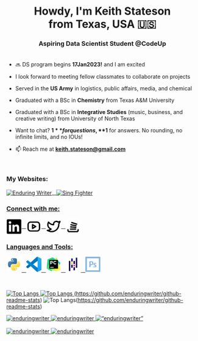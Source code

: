 <!---
Hi everyone.
This README.md file is my GitHub profile
-->

<html>
<head>
    <h1 align="center">
    Howdy, I'm Keith Stateson <br> from Texas, USA 🇺🇸
    </h1>
</head>

<head>
    <h3 align="center">
    Aspiring Data Scientist Student @CodeUp
    <br><br>
    </h3>
</head>

<!--- Snapshot of Events -->
- 🔜 DS program begins **17Jan2023!** and I am excited

- I look forward to meeting fellow classmates to collaborate on projects

- Served in the **US Army** in logistics, public affairs, media, and chemical

- Graduated with a BSc in **Chemistry** from Texas A&M University

- Graduated with a BSc in **Integrative Studies** (music, business, and creative writing) from University of North Texas

- Want to chat? **$1** for questions, **$1** for answers. No rounding, no infinite limits, and no IOUs!

- 📫 Reach me at **keith.stateson@gmail.com**

<br>

<!--- My Websites -->
<head>
    <h3 align="left">
    My Websites:
    </h3>
</head>

<body>
    <p align="left">
    <a href="https://www.enduringwriter.com" target="blank">
    <img align="center" src="https://static.wixstatic.com/media/076b99_b08fce0a88f04c25b48afa89f780cecd~mv2.png" alt="Enduring Writer" style="object-fit:contain; width:50px; height:50px;"/>
    &nbsp;
    <a href="https://www.singfighter.com" target="blank">
    <img align="center" src="https://static.wixstatic.com/media/076b99_b626ee29d9504784a7ae48ec364a4aac~mv2.png" alt="Sing Fighter" style="object-fit:scale-contain; width:40px; height:40px;"/>
    <p>
</body>


<!--- Social Networks -->
<head>
    <h3 align="left">
    Connect with me:</h3>
</head>

<body>
    <p align="left">
    <a href="https://www.linkedin.com/in/keithstateson" target="blank">
    <img align="center" src="https://raw.githubusercontent.com/devicons/devicon/master/icons/linkedin/linkedin-plain.svg" alt="Keith Stateson" height="40" width="40"/>
    &nbsp;
    <a href="https://youtu.be/rBRtNWWkKtQ" target="blank"><img align="center" src="https://github.com/enduringwriter/enduringwriter/blob/3f9d5db1fb06f3034969743d7d044fffd958cbfd/icons_for_my_github_profile/youtube.png" alt="Keith Stateson" height="40" width="40"/>
    &nbsp;
    <a href="https://twitter.com/enduringwriter" target="blank">
    <img align="center" src="https://github.com/enduringwriter/enduringwriter/blob/3f9d5db1fb06f3034969743d7d044fffd958cbfd/icons_for_my_github_profile/twitter.png" alt="Keith Stateson" height="40" width="40"/>
    &nbsp;
    <a href="https://stackoverflow.com/users/20429461/enduringwriter" target="blank"><img align="center" src="https://github.com/enduringwriter/enduringwriter/blob/3f9d5db1fb06f3034969743d7d044fffd958cbfd/icons_for_my_github_profile/stackoverflow.png" alt="Keith Stateson" height="40" width="40"/>
    </p>
</body>


<!--- Technical Skills -->
<head>
    <h3 align="left">Languages and Tools:</h3>
</head>

<body>
    <p align="left">
    <a href="https://github.com/enduringwriter" target="_blank">
    <img src="https://raw.githubusercontent.com/devicons/devicon/master/icons/python/python-original.svg" alt="python" width="40" height="40"/>
    &nbsp;
    <a href="https://github.com/enduringwriter" target="_blank">
    <img src="https://raw.githubusercontent.com/devicons/devicon/master/icons/vscode/vscode-original.svg" alt="flask" width="40" height="40"/>
    &nbsp;
    <a href="https://github.com/enduringwriter" target="_blank">
    <img src="https://github.com/enduringwriter/enduringwriter/blob/72d71cadb55aebbce379194436b750f80b414d58/icons_for_my_github_profile/pycharm.svg" alt="flask" width="40" height="40"/>
    &nbsp;
    <a href="https://github.com/enduringwriter" target="_blank">
    <img src="https://raw.githubusercontent.com/devicons/devicon/master/icons/pandas/pandas-original.svg" alt="pandas" width="40" height="40"/>
    &nbsp;
    <a href="https://github.com/enduringwriter" target="_blank">
    <img src="https://raw.githubusercontent.com/devicons/devicon/master/icons/photoshop/photoshop-line.svg" alt="photoshop" width="40" height="40"/>
    </p>
    <br>
</body>

![Top Langs](https://github-readme-stats.vercel.app/api/top-langs/?username=enduringwriter)
![Top Langs](https://github-readme-stats.vercel.app/api/top-langs/?username=enduringwriter) (https://github.com/enduringwriter/github-readme-stats)
![Top Langs](https://github-readme-stats.vercel.app/api/top-langs/?username=enduringwriter&layout=compact)(https://github.com/enduringwriter/github-readme-stats)

<!--- GitHub Stats -->
<body>
    <div>
        <a href="https://github.com/enduringwriter" target="_blank">    
        <img src="https://github-readme-stats.vercel.app/api?username=enduringwriter" alt="enduringwriter"/>
        <a href="https://github.com/enduringwriter" target ="_blank">
        <img src="https://github-readme-streak-stats.herokuapp.com/?user=enduringwriter" alt="enduringwriter"/>
        <a href="https://github.com/enduringwriter" target ="_blank">
        <a target="_blank" rel="noopener noreferrer nofollow" href=“https://camo.githubusercontent.com/68747470733a2f2f6769746875622d726561646d652d73746174732e76657263656c2e6170702f6170692f746f702d6c616e67732f3f757365726e616d653d656e647572696e67777269746572”>
        <img src=“https://camo.githubusercontent.com/68747470733a2f2f6769746875622d726561646d652d73746174732e76657263656c2e6170702f6170692f746f702d6c616e67732f3f757365726e616d653d656e647572696e67777269746572” alt=“enduringwriter” data-canonical-src="https://github-readme-stats.vercel.app/api/top-langs?username=enduringwriter&amp;show_icons=true&amp;locale=en&amp;layout=compact" style="max-width: 100%;">
    </div>
    <br>
</body>


<!--- GitHub Repositories -->
<body>
    <div>
        <a href="https://github.com/enduringwriter" target ="_blank">
        <img src="https://github-readme-stats.vercel.app/api/pin/?username=enduringwriter&repo=fun_projects" alt="enduringwriter"/>
        <a href="https://github.com/enduringwriter" target ="_blank">
        <img src="https://github-readme-stats.vercel.app/api/pin/?username=enduringwriter&repo=enduringwriter" alt="enduringwriter"/>
    </div>
</body>
</html>
